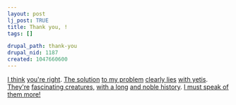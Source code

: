 ```yaml
--- 
layout: post
lj_post: TRUE
title: Thank you, !
tags: []

drupal_path: thank-you
drupal_nid: 1187
created: 1047660600
---
```

<a href="http://www.eteamz.com/ElectricYetisFC/">I think</a> <a href="http://pink-plaid.net/yetis/">you're right</a>. <a href="http://www.angryspaceyetis.org.nz/index.html">The solution</a> <a href="http://www.illuminated.co.uk/inwo/SJGames/show.cgi?card=yetis">to my problem</a>  <a href="http://www.slightlywarped.com/stories/yeti.html">clearly lies</a> <a href="http://www.wiolawapress.com/ayetisi.htm">with yetis</a>. <a href="http://www.nsf.gov/nstw_questions/misc/quest002.htm">They're</a> <a href="http://english2000.tripod.com/yeti9.html">fascinating creatures,</a> <a href="http://www.physik.uni-halle.de/~e2od5/harz/brocken/2000_003.html">with a long</a> <a href="http://www.omnileonardo.com/boards-stanoslav.html">and noble history</a>. <a href="http://www.legendofyeti.com/stories/rescue/index.html">I must speak of them more!</a>
